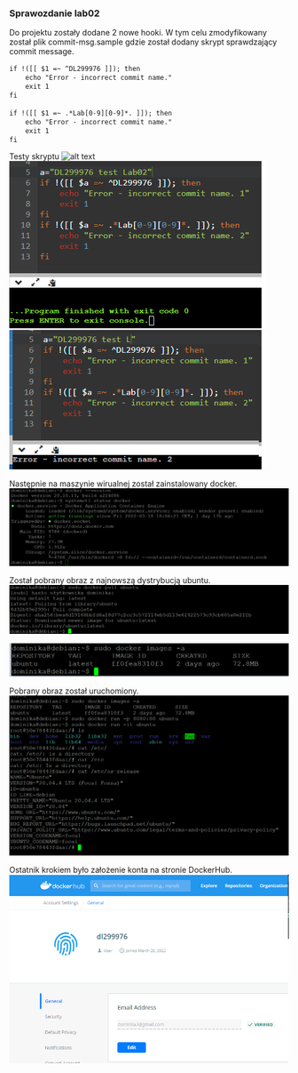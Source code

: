 ### Sprawozdanie  lab02

Do projektu zostały dodane 2 nowe hooki. W tym celu zmodyfikowany został plik commit-msg.sample gdzie został dodany skrypt sprawdzający commit message.


```
if !([[ $1 =~ ^DL299976 ]]); then
	echo "Error - incorrect commit name."
	exit 1
fi

if !([[ $1 =~ .*Lab[0-9][0-9]*. ]]); then
	echo "Error - incorrect commit name."
	exit 1
fi

```

Testy skryptu 
![alt text](lab02-6.png)
![alt text](lab02-7.png)
![alt text](lab02-8.png)

Następnie na maszynie wirualnej został zainstalowany docker.
![alt text](lab02-1.png)

Został pobrany obraz z najnowszą dystrybucją ubuntu.
![alt text](lab02-2.png)

![alt text](lab02-3.png)

Pobrany obraz został uruchomiony.
![alt text](lab02-4.png)

Ostatnik krokiem było założenie konta na stronie DockerHub.
![alt text](lab02-5.png)
